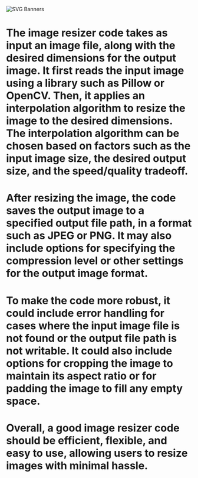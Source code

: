 ![SVG Banners](https://svg-banners.vercel.app/api?type=glitch&text1=Image_Resizer&width=1200&height=200)

# The image resizer code takes as input an image file, along with the desired dimensions for the output image. It first reads the input image using a library such as Pillow or OpenCV. Then, it applies an interpolation algorithm to resize the image to the desired dimensions. The interpolation algorithm can be chosen based on factors such as the input image size, the desired output size, and the speed/quality tradeoff.

# After resizing the image, the code saves the output image to a specified output file path, in a format such as JPEG or PNG. It may also include options for specifying the compression level or other settings for the output image format.

# To make the code more robust, it could include error handling for cases where the input image file is not found or the output file path is not writable. It could also include options for cropping the image to maintain its aspect ratio or for padding the image to fill any empty space.

# Overall, a good image resizer code should be efficient, flexible, and easy to use, allowing users to resize images with minimal hassle.
